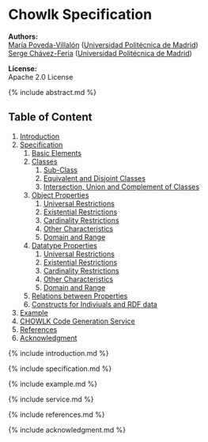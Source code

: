 # Chowlk Specification

**Authors:**<br>
[María Poveda-Villalón](http://w3id.org/people/mpoveda) ([Universidad Politécnica de Madrid](https://www.upm.es/))<br>
[Serge Chávez-Feria](http://w3id.org/people/serge) ([Universidad Politécnica de Madrid](https://www.upm.es/))

**License:**<br>
Apache 2.0 License

{% include abstract.md %}

## Table of Content

1. [Introduction](#introduction)
2. [Specification](#specification)
    1. [Basic Elements](#basic-elements)
    2. [Classes](#classes)
        1. [Sub-Class](#sub-class)
        2. [Equivalent and Disjoint Classes](#equivalent-disjoint-classes)
        3. [Intersection, Union and Complement of Classes](#intersection-union-complement-classes)
    3. [Object Properties](#object-properties)
        1. [Universal Restrictions](#universal-restrictions-for-object-properties)
        2. [Existential Restrictions](#existential-restrictions-for-object-properties)
        3. [Cardinality Restrictions](#cardinality-restrictions-for-object-properties)
        4. [Other Characteristics](#other-characteristics-of-object-properties)
        5. [Domain and Range](#domain-and-range-for-object-properties)
    4. [Datatype Properties](#datatype-properties)
        1. [Universal Restrictions](#universal-restrictions-for-datatype-properties)
        2. [Existential Restrictions](#existential-restrictions-for-datatype-properties)
        3. [Cardinality Restrictions](#cardinality-restrictions-for-datatype-properties)
        4. [Other Characteristics](#other-characteristics-of-datatype-properties)
        5. [Domain and Range](#domain-and-range-for-datatype-properties)
    5. [Relations between Properties](#relations-between-properties)
    6. [Constructs for Indiviuals and RDF data](#constructs-for-indiviuals-and-rdf-data)
3. [Example](#example)
4. [CHOWLK Code Generation Service](#service)
5. [References](#references)
6. [Acknowledgment](#acknowledgment)

<a name="introduction"></a>
{% include introduction.md %}

<a name="specification"></a>
{% include specification.md %}

<a name="example"></a>
{% include example.md %}

<a name="service"></a>
{% include service.md %}

<a name="references"></a>
{% include references.md %}

<a name="acknowledgment"></a>
{% include acknowledgment.md %}
